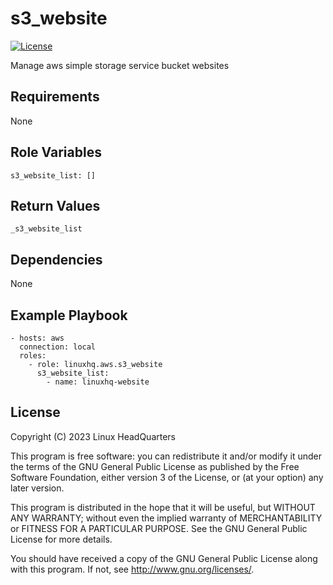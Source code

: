# s3\_website

[![License](https://img.shields.io/badge/license-GPLv3-lightgreen)](https://www.gnu.org/licenses/gpl-3.0.en.html#license-text)

Manage aws simple storage service bucket websites

## Requirements

None

## Role Variables

    s3_website_list: []

## Return Values

    _s3_website_list

## Dependencies

None

## Example Playbook

    - hosts: aws
      connection: local
      roles:
        - role: linuxhq.aws.s3_website
          s3_website_list:
            - name: linuxhq-website

## License

Copyright (C) 2023 Linux HeadQuarters

This program is free software: you can redistribute it and/or modify
it under the terms of the GNU General Public License as published by
the Free Software Foundation, either version 3 of the License, or
(at your option) any later version.

This program is distributed in the hope that it will be useful,
but WITHOUT ANY WARRANTY; without even the implied warranty of
MERCHANTABILITY or FITNESS FOR A PARTICULAR PURPOSE. See the
GNU General Public License for more details.

You should have received a copy of the GNU General Public License
along with this program. If not, see <http://www.gnu.org/licenses/>.

